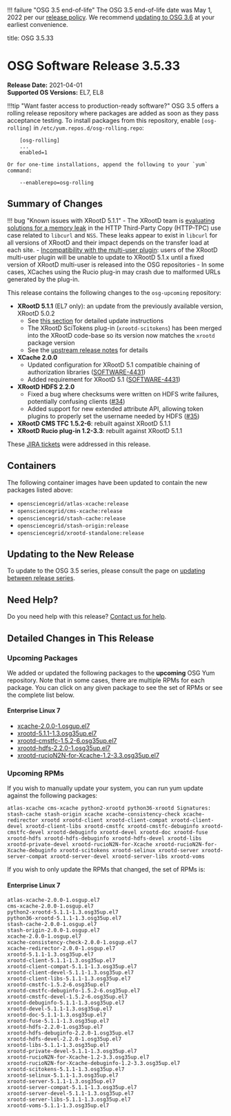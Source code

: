 !!! failure "OSG 3.5 end-of-life"
    The OSG 3.5 end-of-life date was May 1, 2022 per our
    [release policy](https://osg-htc.org/technology/policy/release-series/).
    We recommend
    [updating to OSG 3.6](../updating-to-osg-36.md)
    at your earliest convenience.

title: OSG 3.5.33

OSG Software Release 3.5.33
===========================

**Release Date:** 2021-04-01  
**Supported OS Versions:** EL7, EL8

!!!tip "Want faster access to production-ready software?"
    OSG 3.5 offers a rolling release repository where packages are added as soon as they pass acceptance testing.
    To install packages from this repository, enable `[osg-rolling]` in `/etc/yum.repos.d/osg-rolling.repo`:

        [osg-rolling]
        ...
        enabled=1

    Or for one-time installations, append the following to your `yum` command:

        --enablerepo=osg-rolling

Summary of Changes
------------------

!!! bug "Known issues with XRootD 5.1.1"
    -   The XRootD team is [evaluating solutions for a memory leak](https://github.com/xrootd/xrootd/pull/1431) in the
        HTTP Third-Party Copy (HTTP-TPC) use case related to `libcurl` and `NSS`.
        These leaks appear to exist in `libcurl` for all versions of XRootD and their impact depends on the transfer
        load at each site.
    -   [Incompatibility with the multi-user plugin](https://github.com/opensciencegrid/xrootd-multiuser/issues/21):
        users of the XRootD multi-user plugin will be unable to update to XRootD 5.1.x until a fixed version
        of XRootD multi-user is released into the OSG repositories
    -   In some cases, XCaches using the Rucio plug-in may crash due to malformed URLs generated by the plug-in.

This release contains the following changes to the `osg-upcoming` repository:

-   **XRootD 5.1.1** (EL7 only): an update from the previously available version, XRootD 5.0.2
    -  See [this section](../updating-to-osg-35.md#updating-to-xrootd-5) for detailed update instructions
    -  The XRootD SciTokens plug-in (`xrootd-scitokens`) has been merged into the XRootD code-base so its version now matches the `xrootd`
       package version
    -  See the [upstream release notes](https://github.com/xrootd/xrootd/blob/v5.1.1/docs/ReleaseNotes.txt#L9-L164) for
       details
-   **XCache 2.0.0**
    -  Updated configuration for XRootD 5.1 compatible chaining of authorization libraries
       ([SOFTWARE-4431](https://opensciencegrid.atlassian.net/browse/SOFTWARE-4431))
    -  Added requirement for XRootD 5.1
       ([SOFTWARE-4431](https://opensciencegrid.atlassian.net/browse/SOFTWARE-4431))
-   **XRootD HDFS 2.2.0**
    -   Fixed a bug where checksums were written on HDFS write failures, potentially confusing clients
        ([#34](https://github.com/opensciencegrid/xrootd-hdfs/pull/34))
    -   Added support for new extended attribute API, allowing token plugins to properly set the username needed by HDFS
        ([#35](https://github.com/opensciencegrid/xrootd-hdfs/pull/35))
-   **XRootD CMS TFC 1.5.2-6**: rebuilt against XRootD 5.1.1
-   **XRootD Rucio plug-in 1.2-3.3**: rebuilt against XRootD 5.1.1

These
[JIRA tickets](https://opensciencegrid.atlassian.net/issues/?jql=project%20%3D%20SOFTWARE%20AND%20fixVersion%20in%20(3.5.33%2C3.5.33-upcoming)%20ORDER%20BY%20priority%20DESC%2C%20key%20DESC)
were addressed in this release.

Containers
----------

The following container images have been updated to contain the new packages listed above:

-   `opensciencegrid/atlas-xcache:release`
-   `opensciencegrid/cms-xcache:release`
-   `opensciencegrid/stash-cache:release`
-   `opensciencegrid/stash-origin:release`
-   `opensciencegrid/xrootd-standalone:release`

Updating to the New Release
---------------------------

To update to the OSG 3.5 series, please consult the page on
[updating between release series](../updating-to-osg-35.md).

Need Help?
----------

Do you need help with this release? [Contact us for help](../../common/help.md).

Detailed Changes in This Release
--------------------------------

### Upcoming Packages

We added or updated the following packages to the **upcoming** OSG Yum repository.
Note that in some cases, there are multiple RPMs for each package.
You can click on any given package to see the set of RPMs or see the complete list below.

#### Enterprise Linux 7

-   [xcache-2.0.0-1.osgup.el7](https://koji.chtc.wisc.edu/koji/search?match=glob&type=build&terms=xcache-2.0.0-1.osgup.el7)
-   [xrootd-5.1.1-1.3.osg35up.el7](https://koji.chtc.wisc.edu/koji/search?match=glob&type=build&terms=xrootd-5.1.1-1.3.osg35up.el7)
-   [xrootd-cmstfc-1.5.2-6.osg35up.el7](https://koji.chtc.wisc.edu/koji/search?match=glob&type=build&terms=xrootd-cmstfc-1.5.2-6.osg35up.el7)
-   [xrootd-hdfs-2.2.0-1.osg35up.el7](https://koji.chtc.wisc.edu/koji/search?match=glob&type=build&terms=xrootd-hdfs-2.2.0-1.osg35up.el7)
-   [xrootd-rucioN2N-for-Xcache-1.2-3.3.osg35up.el7](https://koji.chtc.wisc.edu/koji/search?match=glob&type=build&terms=xrootd-rucioN2N-for-Xcache-1.2-3.3.osg35up.el7)

### Upcoming RPMs

If you wish to manually update your system, you can run yum update against the following packages:

    atlas-xcache cms-xcache python2-xrootd python36-xrootd Signatures: stash-cache stash-origin xcache xcache-consistency-check xcache-redirector xrootd xrootd-client xrootd-client-compat xrootd-client-devel xrootd-client-libs xrootd-cmstfc xrootd-cmstfc-debuginfo xrootd-cmstfc-devel xrootd-debuginfo xrootd-devel xrootd-doc xrootd-fuse xrootd-hdfs xrootd-hdfs-debuginfo xrootd-hdfs-devel xrootd-libs xrootd-private-devel xrootd-rucioN2N-for-Xcache xrootd-rucioN2N-for-Xcache-debuginfo xrootd-scitokens xrootd-selinux xrootd-server xrootd-server-compat xrootd-server-devel xrootd-server-libs xrootd-voms

If you wish to only update the RPMs that changed, the set of RPMs is:

#### Enterprise Linux 7

``` file
atlas-xcache-2.0.0-1.osgup.el7
cms-xcache-2.0.0-1.osgup.el7
python2-xrootd-5.1.1-1.3.osg35up.el7
python36-xrootd-5.1.1-1.3.osg35up.el7
stash-cache-2.0.0-1.osgup.el7
stash-origin-2.0.0-1.osgup.el7
xcache-2.0.0-1.osgup.el7
xcache-consistency-check-2.0.0-1.osgup.el7
xcache-redirector-2.0.0-1.osgup.el7
xrootd-5.1.1-1.3.osg35up.el7
xrootd-client-5.1.1-1.3.osg35up.el7
xrootd-client-compat-5.1.1-1.3.osg35up.el7
xrootd-client-devel-5.1.1-1.3.osg35up.el7
xrootd-client-libs-5.1.1-1.3.osg35up.el7
xrootd-cmstfc-1.5.2-6.osg35up.el7
xrootd-cmstfc-debuginfo-1.5.2-6.osg35up.el7
xrootd-cmstfc-devel-1.5.2-6.osg35up.el7
xrootd-debuginfo-5.1.1-1.3.osg35up.el7
xrootd-devel-5.1.1-1.3.osg35up.el7
xrootd-doc-5.1.1-1.3.osg35up.el7
xrootd-fuse-5.1.1-1.3.osg35up.el7
xrootd-hdfs-2.2.0-1.osg35up.el7
xrootd-hdfs-debuginfo-2.2.0-1.osg35up.el7
xrootd-hdfs-devel-2.2.0-1.osg35up.el7
xrootd-libs-5.1.1-1.3.osg35up.el7
xrootd-private-devel-5.1.1-1.3.osg35up.el7
xrootd-rucioN2N-for-Xcache-1.2-3.3.osg35up.el7
xrootd-rucioN2N-for-Xcache-debuginfo-1.2-3.3.osg35up.el7
xrootd-scitokens-5.1.1-1.3.osg35up.el7
xrootd-selinux-5.1.1-1.3.osg35up.el7
xrootd-server-5.1.1-1.3.osg35up.el7
xrootd-server-compat-5.1.1-1.3.osg35up.el7
xrootd-server-devel-5.1.1-1.3.osg35up.el7
xrootd-server-libs-5.1.1-1.3.osg35up.el7
xrootd-voms-5.1.1-1.3.osg35up.el7
```
